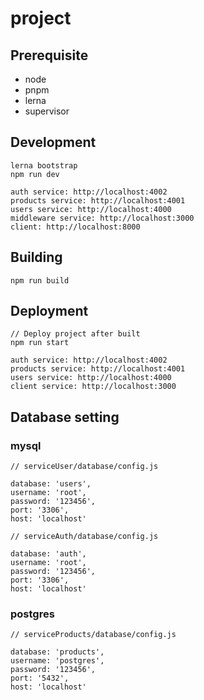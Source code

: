 # project

## Prerequisite

- node
- pnpm 
- lerna
- supervisor

## Development
```
lerna bootstrap
npm run dev

auth service: http://localhost:4002
products service: http://localhost:4001
users service: http://localhost:4000
middleware service: http://localhost:3000
client: http://localhost:8000
```

## Building
```
npm run build
```

## Deployment 
```
// Deploy project after built
npm run start

auth service: http://localhost:4002
products service: http://localhost:4001
users service: http://localhost:4000
client service: http://localhost:3000
```

## Database setting

### mysql
```
// serviceUser/database/config.js

database: 'users',
username: 'root',
password: '123456',
port: '3306',
host: 'localhost'
```

```
// serviceAuth/database/config.js

database: 'auth',
username: 'root',
password: '123456',
port: '3306',
host: 'localhost'
```

### postgres
```text
// serviceProducts/database/config.js

database: 'products',
username: 'postgres',
password: '123456',
port: '5432',
host: 'localhost'
```
